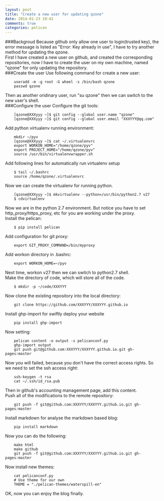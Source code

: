 ```yaml
---
layout: post
title: "Create a new user for updating qzone"
date: 2014-01-23 19:41
comments: true
categories: pelican
---
```

###Backgroud
Because github only allow one user to login(trusted key), the error message is listed as "Error: Key already in use", I have to try another method for updating the qzone.     
First I have created a new user on github, and created the corresponding repositories, now I have to create the user on my own machine, named "qzone" for only updating the repository.     
###Create the user
Use following command for create a new user:

```
	useradd -m -g root -G wheel -s /bin/bash qzone
	passwd qzone

```
Then as another oridinary user, run "su qzone" then we can switch to the new user's shell.    
###Configure the user
Configure the git tools:

```
	[qzone@XXXyyy ~]$ git config --global user.name "qzone"
	[qzone@XXXyyy ~]$ git config --global user.email "XXXYYY@qq.com"

```
Add python virtualenv running environment:

```
	mkdir ~/pyv
	[qzone@XXXyyy ~]$ cat ~/.virtualenvrc 
	export WORKON_HOME="/home/qzone/pyv"
	export PROJECT_HOME="/home/qzone/pyv"
	source /usr/bin/virtualenvwrapper.sh 	

```
Add following lines for automatically run virtualenv setup 

```
	$ tail ~/.bashrc
	source /home/qzone/.virtualenvrc

```
Now we can create the virtualenv for running python. 

```
	[qzone@XXXyyy ~]$ mkvirtualenv --python=/usr/bin/python2.7 v27
	$ cdvirtualenv

```
Now we are in the python 2.7 environment. But notice you have to set http_proxy/https_proxy, etc for you are working under the proxy.    
Install the pelican:

```
	$ pip install pelican

```
Add configuration for git proxy:

```
	export GIT_PROXY_COMMAND=/bin/myproxy

```
Add workon directory in .bashrc:

```
	export WORKON_HOME=~/pyv

```
Next time, workon v27 then we can switch to python2.7 shell.    
Make the directory of code, which will store all of the code.    

```
	$ mkdir -p ~/code/XXXYYY

```
Now clone the existing repository into the local directory:

```
	git clone https://github.com/XXXYYY/XXXYYY.github.io

```
Install ghp-import for swiftly deploy your website

```
	pip install ghp-import

```
Now setting:

```
	pelican content -o output -s pelicanconf.py
	ghp-import output
	git push git@github.com:XXXYYY/XXXYYY.github.io.git gh-pages:master

```
Now you will failed, because you don't have the correct access rights. So we need to set the ssh access right:

```
	ssh-keygen -t rsa
	cat ~/.ssh/id_rsa.pub

```
Then in github's accounting management page, add this content.    
Push all of the modifications to the remote repository: 

```
	git push -f git@github.com:XXXYYY/XXXYYY.github.io.git gh-pages:master

```
Install markdown for analyse the markdown based blog:

```
	pip install markdown

```
Now you can do the following:

```
	make html
	make github
	git push -f git@github.com:XXXYYY/XXXYYY.github.io.git gh-pages:master

```
Now install new themes:

```
	cat pelicanconf.py
	# Use theme for our own
	THEME = "./pelican-themes/waterspill-en"

```
OK, now you can enjoy the blog finally. 
